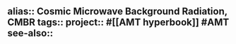 alias:: Cosmic Microwave Background Radiation, CMBR
tags::
project:: #[[AMT hyperbook]] #AMT 
see-also::
-